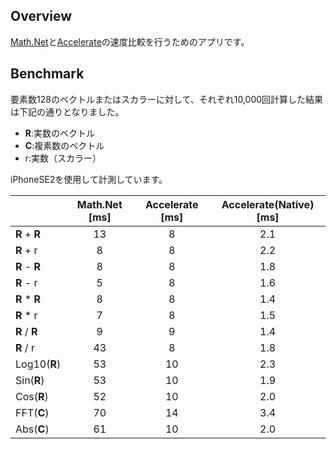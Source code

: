 ## Overview
[Math.Net](https://numerics.mathdotnet.com/)と[Accelerate](https://developer.apple.com/documentation/accelerate)の速度比較を行うためのアプリです。

## Benchmark
要素数128のベクトルまたはスカラーに対して、それぞれ10,000回計算した結果は下記の通りとなりました。
* **R**:実数のベクトル
* **C**:複素数のベクトル
* r:実数（スカラー）

iPhoneSE2を使用して計測しています。

| | Math.Net [ms] | Accelerate [ms] | Accelerate(Native) [ms] |
| ---- | :---: | :---: | :---: |
| **R** + **R** | 13 | 8 | 2.1 |
| **R** + r | 8 | 8 | 2.2 |
| **R** - **R** | 8 | 8 | 1.8 |
| **R** - r | 5 | 8 | 1.6 |
| **R** * **R** | 8 | 8 | 1.4 |
| **R** * r | 7 | 8 | 1.5 |
| **R** / **R** | 9 | 9 | 1.4 |
| **R** / r | 43 | 8 | 1.8 |
| Log10(**R**) | 53 | 10 | 2.3 |
| Sin(**R**) | 53 | 10 | 1.9 |
| Cos(**R**) | 52 | 10 | 2.0 |
| FFT(**C**) | 70 | 14 | 3.4 |
| Abs(**C**) | 61 | 10 | 2.0 |
